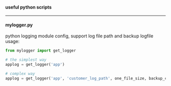 #### useful python scripts

---

#### mylogger.py
python logging module config, support log file path and backup logfile
usage:
```python
from mylogger import get_logger

# the simplest way
applog = get_logger('app')

# complex way
applog = get_logger('app', 'customer_log_path', one_file_size, backup_count)
```
